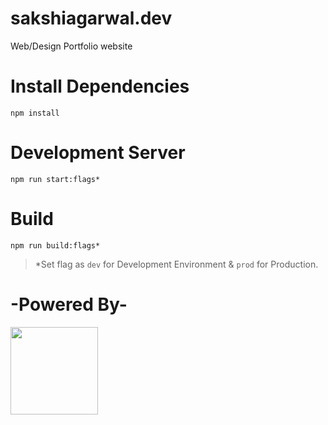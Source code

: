 # sakshiagarwal.dev
  Web/Design Portfolio website

# Install Dependencies
  ```
  npm install
  ```

# Development Server
  ```
  npm run start:flags*
  ```


# Build
  ```
  npm run build:flags*
  ```


> *Set flag as `dev` for Development Environment & `prod` for Production.


# -Powered By-
 <img src="http://ax.vacau.com/temp-root/images/reactpackage.png" height="140">
